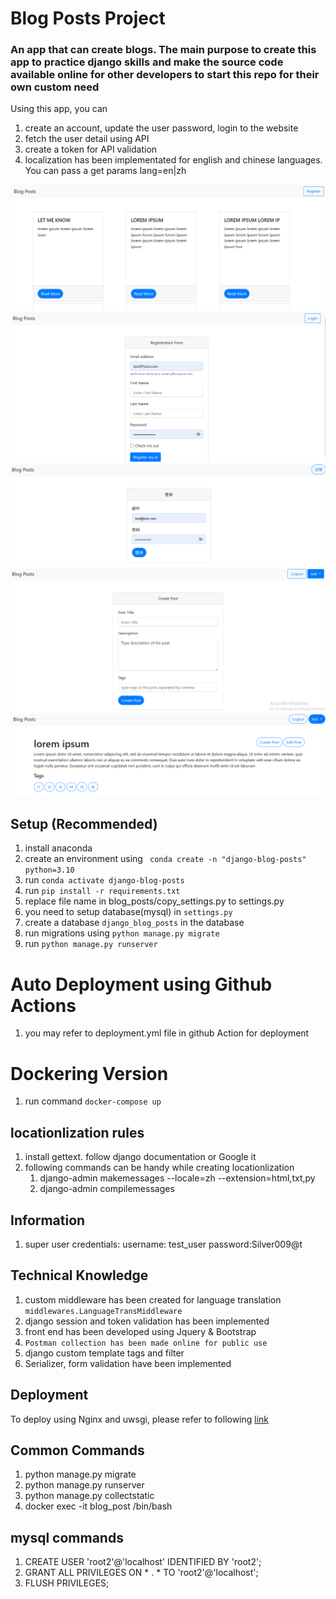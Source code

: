 # Blog Posts Project
### An app that can create blogs. The main purpose to create this app to practice django skills and make the source code available online for other developers to start this repo for their own custom need
Using this app, you can
1. create an account, update the user password, login to the website
2. fetch the user detail using API
3. create a token for API validation
4. localization has been implementated for english and chinese languages. You can pass a get params lang=en|zh

![Alt home page](md_images/01.png "Home Page")
![Alt reg page](md_images/02.png "Registeration Page")
![Alt login page](md_images/03.png "Login Page | in chinese")
![Alt create a post](md_images/04.png "Create a Post")
![Alt list page](md_images/05.png "List the Post")

## Setup (Recommended)
1. install anaconda
2. create an environment using
``` conda create -n "django-blog-posts" python=3.10```
3. run ```conda activate django-blog-posts```
4. run ```pip install -r requirements.txt```
5. replace file name in blog_posts/copy_settings.py to settings.py
5. you need to setup database(mysql) in ```settings.py```
6. create a database ```django_blog_posts``` in the database
7. run migrations using ```python manage.py migrate```
8. run ```python manage.py runserver```

# Auto Deployment using Github Actions
1. you may refer to deployment.yml file in github Action for deployment

# Dockering Version
1. run command ```docker-compose up```

## locationlization rules
1. install gettext. follow django documentation or Google it
2. following commands can be handy while creating locationlization
    1. django-admin makemessages --locale=zh --extension=html,txt,py
    2. django-admin compilemessages

## Information
1. super user credentials: username: test_user  password:Silver009@t

## Technical Knowledge
1. custom middleware has been created for language translation ```middlewares.LanguageTransMiddleware```
2. django session and token validation has been implemented
3. front end has been developed using Jquery & Bootstrap
4. ```Postman collection has been made online for public use```
5. django custom template tags and filter
6. Serializer, form validation have been implemented

## Deployment
To deploy using Nginx and uwsgi, please refer to following [link](/deployment.md)

## Common Commands
1. python manage.py migrate
2. python manage.py runserver
3. python manage.py collectstatic
4. docker exec -it blog_post /bin/bash
## mysql commands
1.  CREATE USER 'root2'@'localhost' IDENTIFIED BY 'root2';
2.  GRANT ALL PRIVILEGES ON * . * TO 'root2'@'localhost';
3.  FLUSH PRIVILEGES;

